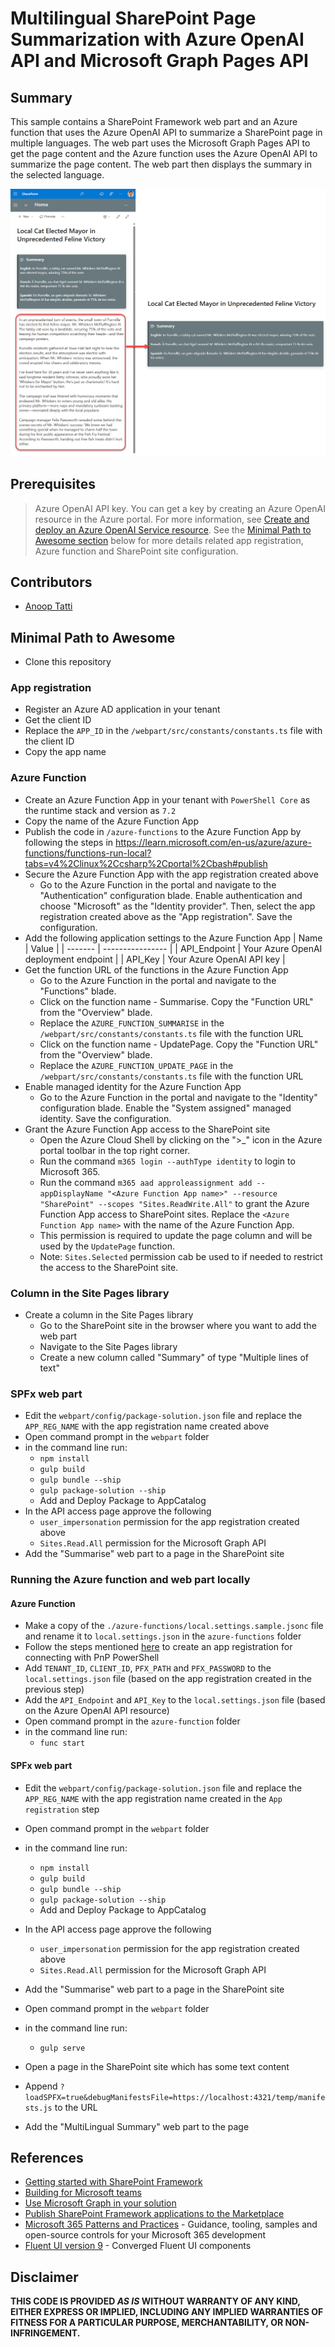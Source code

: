 # Multilingual SharePoint Page Summarization with Azure OpenAI API and Microsoft Graph Pages API

## Summary

This sample contains a SharePoint Framework web part and an Azure function that uses the Azure OpenAI API to summarize a SharePoint page in multiple languages. The web part uses the Microsoft Graph Pages API to get the page content and the Azure function uses the Azure OpenAI API to summarize the page content. The web part then displays the summary in the selected language.

![screenshot](./assets/demo.png)

## Prerequisites

> Azure OpenAI API key. You can get a key by creating an Azure OpenAI resource in the Azure portal. For more information, see [Create and deploy an Azure OpenAI Service resource](https://learn.microsoft.com/en-us/azure/ai-services/openai/how-to/create-resource?pivots=web-portal).
> See the [Minimal Path to Awesome section](#minimal-path-to-awesome) below for more details related app registration, Azure function and SharePoint site configuration.

## Contributors

- [Anoop Tatti](https://github.com/anoopt)

## Minimal Path to Awesome

- Clone this repository

### App registration

- Register an Azure AD application in your tenant
- Get the client ID
- Replace the `APP_ID` in the `/webpart/src/constants/constants.ts` file with the client ID
- Copy the app name

### Azure Function

- Create an Azure Function App in your tenant with `PowerShell Core` as the runtime stack and version as `7.2`
- Copy the name of the Azure Function App
- Publish the code in `/azure-functions` to the Azure Function App by following the steps in <https://learn.microsoft.com/en-us/azure/azure-functions/functions-run-local?tabs=v4%2Clinux%2Ccsharp%2Cportal%2Cbash#publish>
- Secure the Azure Function App with the app registration created above
  - Go to the Azure Function in the portal and navigate to the "Authentication" configuration blade. Enable authentication and choose "Microsoft" as the "Identity provider". Then, select the app registration created above as the "App registration". Save the configuration.  
- Add the following application settings to the Azure Function App
  | Name | Value             |
  | ------- | ---------------- |
  | API_Endpoint | Your Azure OpenAI deployment endpoint |
  | API_Key | Your Azure OpenAI API key  |
- Get the function URL of the functions in the Azure Function App
  - Go to the Azure Function in the portal and navigate to the "Functions" blade.
  - Click on the function name - Summarise. Copy the "Function URL" from the "Overview" blade.
  - Replace the `AZURE_FUNCTION_SUMMARISE` in the `/webpart/src/constants/constants.ts` file with the function URL
  - Click on the function name - UpdatePage. Copy the "Function URL" from the "Overview" blade.
  - Replace the `AZURE_FUNCTION_UPDATE_PAGE` in the `/webpart/src/constants/constants.ts` file with the function URL
- Enable managed identity for the Azure Function App
  - Go to the Azure Function in the portal and navigate to the "Identity" configuration blade. Enable the "System assigned" managed identity. Save the configuration.
- Grant the Azure Function App access to the SharePoint site
  - Open the Azure Cloud Shell by clicking on the ">_" icon in the Azure portal toolbar in the top right corner.
  - Run the command `m365 login --authType identity` to login to Microsoft 365.
  - Run the command `m365 aad approleassignment add --appDisplayName "<Azure Function App name>" --resource "SharePoint" --scopes "Sites.ReadWrite.All"` to grant the Azure Function App access to SharePoint sites. Replace the `<Azure Function App name>` with the name of the Azure Function App.
  - This permission is required to update the page column and will be used by the `UpdatePage` function.
  - Note: `Sites.Selected` permission cab be used to if needed to restrict the access to the SharePoint site.

### Column in the Site Pages library

- Create a column in the Site Pages library
  - Go to the SharePoint site in the browser where you want to add the web part
  - Navigate to the Site Pages library
  - Create a new column called "Summary" of type "Multiple lines of text"

### SPFx web part

- Edit the `webpart/config/package-solution.json` file and replace the `APP_REG_NAME` with the app registration name created above
- Open command prompt in the `webpart` folder
- in the command line run:
  - `npm install`
  - `gulp build`
  - `gulp bundle --ship`
  - `gulp package-solution --ship`
  - Add and Deploy Package to AppCatalog
- In the API access page approve the following
  - `user_impersonation` permission for the app registration created above
  - `Sites.Read.All` permission for the Microsoft Graph API
- Add the "Summarise" web part to a page in the SharePoint site

### Running the Azure function and web part locally

#### Azure Function

- Make a copy of the `./azure-functions/local.settings.sample.jsonc` file and rename it to `local.settings.json` in the `azure-functions` folder
- Follow the steps mentioned [here](https://pnp.github.io/powershell/cmdlets/Connect-PnPOnline.html#example-6) to create an app registration for connecting with PnP PowerShell 
- Add `TENANT_ID`, `CLIENT_ID`, `PFX_PATH` and `PFX_PASSWORD` to the `local.settings.json` file (based on the app registration created in the previous step)
- Add the `API_Endpoint` and `API_Key` to the `local.settings.json` file (based on the Azure OpenAI API resource)
- Open command prompt in the `azure-function` folder
- in the command line run:
  - `func start`

#### SPFx web part

- Edit the `webpart/config/package-solution.json` file and replace the `APP_REG_NAME` with the app registration name created in the `App registration` step
- Open command prompt in the `webpart` folder
- in the command line run:
  - `npm install`
  - `gulp build`
  - `gulp bundle --ship`
  - `gulp package-solution --ship`
  - Add and Deploy Package to AppCatalog
- In the API access page approve the following
  - `user_impersonation` permission for the app registration created above
  - `Sites.Read.All` permission for the Microsoft Graph API
- Add the "Summarise" web part to a page in the SharePoint site
- Open command prompt in the `webpart` folder
- in the command line run:
  - `gulp serve`

- Open a page in the SharePoint site which has some text content
- Append `?loadSPFX=true&debugManifestsFile=https://localhost:4321/temp/manifests.js` to the URL
- Add the "MultiLingual Summary" web part to the page

## References

- [Getting started with SharePoint Framework](https://learn.microsoft.com/sharepoint/dev/spfx/set-up-your-developer-tenant)
- [Building for Microsoft teams](https://learn.microsoft.com/sharepoint/dev/spfx/build-for-teams-overview)
- [Use Microsoft Graph in your solution](https://learn.microsoft.com/sharepoint/dev/spfx/web-parts/get-started/using-microsoft-graph-apis)
- [Publish SharePoint Framework applications to the Marketplace](https://learn.microsoft.com/sharepoint/dev/spfx/publish-to-marketplace-overview)
- [Microsoft 365 Patterns and Practices](https://aka.ms/m365pnp) - Guidance, tooling, samples and open-source controls for your Microsoft 365 development
- [Fluent UI version 9](https://github.com/microsoft/fluentui/tree/master/packages/react-components) - Converged Fluent UI components

## Disclaimer

**THIS CODE IS PROVIDED *AS IS* WITHOUT WARRANTY OF ANY KIND, EITHER EXPRESS OR IMPLIED, INCLUDING ANY IMPLIED WARRANTIES OF FITNESS FOR A PARTICULAR PURPOSE, MERCHANTABILITY, OR NON-INFRINGEMENT.**